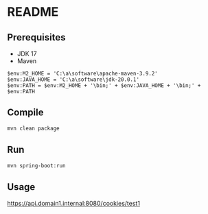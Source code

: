 # README


## Prerequisites

- JDK 17
- Maven

```
$env:M2_HOME = 'C:\a\software\apache-maven-3.9.2'
$env:JAVA_HOME = 'C:\a\software\jdk-20.0.1'
$env:PATH = $env:M2_HOME + '\bin;' + $env:JAVA_HOME + '\bin;' + $env:PATH
```

## Compile

```bash
mvn clean package
```

## Run

```bash
mvn spring-boot:run
```

## Usage

<https://api.domain1.internal:8080/cookies/test1>
